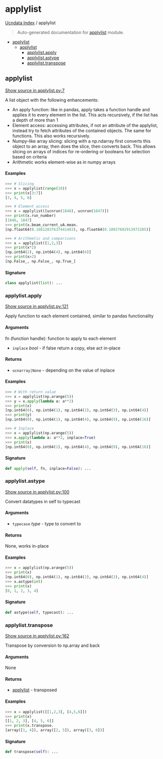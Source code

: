 # applylist

[Ucndata Index](./README.md#ucndata-index) / applylist

> Auto-generated documentation for [applylist](../ucndata/applylist.py) module.

- [applylist](#applylist)
  - [applylist](#applylist-1)
    - [applylist.apply](#applylistapply)
    - [applylist.astype](#applylistastype)
    - [applylist.transpose](#applylisttranspose)

## applylist

[Show source in applylist.py:7](../ucndata/applylist.py#L7)

A list object with the following enhancements:

* An apply function: like in pandas, apply takes a function handle and applies it to every element in the list. This acts recursively, if the list has a depth of more than 1
* Element access: accessing attributes, if not an attribute of the applylist, instead try to fetch attributes of the contained objects. The same for functions. This also works recursively.
* Numpy-like array slicing: slicing with a np.ndarray first converts this object to an array, then does the slice, then converts back. This allows slicing on arrays of indices for re-ordering or booleans for selection based on criteria
* Arithmetic works element-wise as in numpy arrays

#### Examples

```python
>>> # Slicing
>>> x = applylist(range(10))
>>> print(x[3:7])
[3, 4, 5, 6]
```

```python
>>> # Element access
>>> x = applylist([ucnrun(1846), ucnrun(1847)])
>>> print(x.run_number)
[1846, 1847]
>>> print(x.beam_current_uA.mean.
[np.float64(0.16612837637441483), np.float64(0.18927602913972205)]
```

```python
>>> # Arithmetic and comparisons
>>> x = applylist([1,2,3])
>>> print(x*2)
[np.int64(2), np.int64(4), np.int64(6)]
>>> print(x>2)
[np.False_, np.False_, np.True_]
```

#### Signature

```python
class applylist(list): ...
```

### applylist.apply

[Show source in applylist.py:121](../ucndata/applylist.py#L121)

Apply function to each element contained, similar to pandas functionality

#### Arguments

fn (function handle): function to apply to each element
- `inplace` *bool* - if false return a copy, else act in-place

#### Returns

- `ucnarray|None` - depending on the value of inplace

#### Examples

```python
>>> # With return value
>>> x = applylist(np.arange(5))
>>> y = x.apply(lambda a: a**2)
>>> print(x)
[np.int64(0), np.int64(1), np.int64(2), np.int64(3), np.int64(4)]
>>> print(y)
[np.int64(0), np.int64(1), np.int64(4), np.int64(9), np.int64(16)]
```

```python
>>> # Inplace
>>> x = applylist(np.arange(5))
>>> x.apply(lambda a: a**2, inplace=True)
>>> print(x)
[np.int64(0), np.int64(1), np.int64(4), np.int64(9), np.int64(16)]
```

#### Signature

```python
def apply(self, fn, inplace=False): ...
```

### applylist.astype

[Show source in applylist.py:100](../ucndata/applylist.py#L100)

Convert datatypes in self to typecast

#### Arguments

- `typecase` *type* - type to convert to

#### Returns

None, works in-place

#### Examples

```python
>>> x = applylist(np.arange(5))
>>> print(x)
[np.int64(0), np.int64(1), np.int64(2), np.int64(3), np.int64(4)]
>>> x.astype(int)
>>> print(x)
[0, 1, 2, 3, 4]
```

#### Signature

```python
def astype(self, typecast): ...
```

### applylist.transpose

[Show source in applylist.py:162](../ucndata/applylist.py#L162)

Transpose by conversion to np.array and back

#### Arguments

None

#### Returns

- [applylist](#applylist) - transposed

#### Examples

```python
>>> x = applylist([[1,2,3], [4,5,6]])
>>> print(x)
[[1, 2, 3], [4, 5, 6]]
>>> print(x.transpose.
[array([1, 4]), array([2, 5]), array([3, 6])]
```

#### Signature

```python
def transpose(self): ...
```